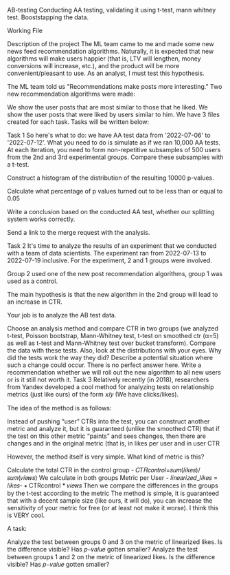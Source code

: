AB-testing
Conducting AA testing, validating it using t-test, mann whitney test. Booststapping the data.

Working File

Description of the project
The ML team came to me and made some new news feed recommendation algorithms. Naturally, it is expected that new algorithms will make users happier (that is, LTV will lengthen, money conversions will increase, etc.), and the product will be more convenient/pleasant to use. As an analyst, I must test this hypothesis.

The ML team told us "Recommendations make posts more interesting." Two new recommendation algorithms were made:

We show the user posts that are most similar to those that he liked.
We show the user posts that were liked by users similar to him.
We have 3 files created for each task. Tasks will be written below:

Task 1
So here's what to do: we have AA test data from '2022-07-06' to '2022-07-12'. What you need to do is simulate as if we ran 10,000 AA tests. At each iteration, you need to form non-repetitive subsamples of 500 users from the 2nd and 3rd experimental groups. Compare these subsamples with a t-test.

Construct a histogram of the distribution of the resulting 10000 p-values.

Calculate what percentage of p values turned out to be less than or equal to 0.05

Write a conclusion based on the conducted AA test, whether our splitting system works correctly.

Send a link to the merge request with the analysis.

Task 2
It's time to analyze the results of an experiment that we conducted with a team of data scientists. The experiment ran from 2022-07-13 to 2022-07-19 inclusive. For the experiment, 2 and 1 groups were involved.

Group 2 used one of the new post recommendation algorithms, group 1 was used as a control.

The main hypothesis is that the new algorithm in the 2nd group will lead to an increase in CTR.

Your job is to analyze the AB test data.

Choose an analysis method and compare CTR in two groups (we analyzed t-test, Poisson bootstrap, Mann-Whitney test, t-test on smoothed ctr (α=5) as well as t-test and Mann-Whitney test over bucket transform).
Compare the data with these tests. Also, look at the distributions with your eyes. Why did the tests work the way they did?
Describe a potential situation where such a change could occur. There is no perfect answer here.
Write a recommendation whether we will roll out the new algorithm to all new users or is it still not worth it.
Task 3
Relatively recently (in 2018), researchers from Yandex developed a cool method for analyzing tests on relationship metrics (just like ours) of the form 𝑥/𝑦 (We have clicks/likes).

The idea of the method is as follows:

Instead of pushing “user” CTRs into the test, you can construct another metric and analyze it, but it is guaranteed (unlike the smoothed CTR) that if the test on this other metric “paints” and sees changes, then there are changes and in the original metric (that is, in likes per user and in user CTR

However, the method itself is very simple. What kind of metric is this?

Calculate the total CTR in the control group - 𝐶𝑇𝑅𝑐𝑜𝑛𝑡𝑟𝑜𝑙=𝑠𝑢𝑚(𝑙𝑖𝑘𝑒𝑠)/𝑠𝑢𝑚(𝑣𝑖𝑒𝑤𝑠)
We calculate in both groups Metric per User - 𝑙𝑖𝑛𝑒𝑎𝑟𝑖𝑧𝑒𝑑_𝑙𝑖𝑘𝑒𝑠 = 𝑙𝑖𝑘𝑒𝑠- ∗ CTRcontrol * 𝑣𝑖𝑒𝑤𝑠
Then we compare the differences in the groups by the t-test according to the metric
The method is simple, it is guaranteed that with a decent sample size (like ours, it will do), you can increase the sensitivity of your metric for free (or at least not make it worse). I think this is VERY cool.

A task:

Analyze the test between groups 0 and 3 on the metric of linearized likes. Is the difference visible? Has 𝑝−𝑣𝑎𝑙𝑢𝑒 gotten smaller?
Analyze the test between groups 1 and 2 on the metric of linearized likes. Is the difference visible? Has 𝑝−𝑣𝑎𝑙𝑢𝑒 gotten smaller?
